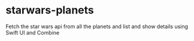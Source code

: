 # starwars-planets
Fetch the star wars api from all the planets and list and show details using Swift UI and Combine

